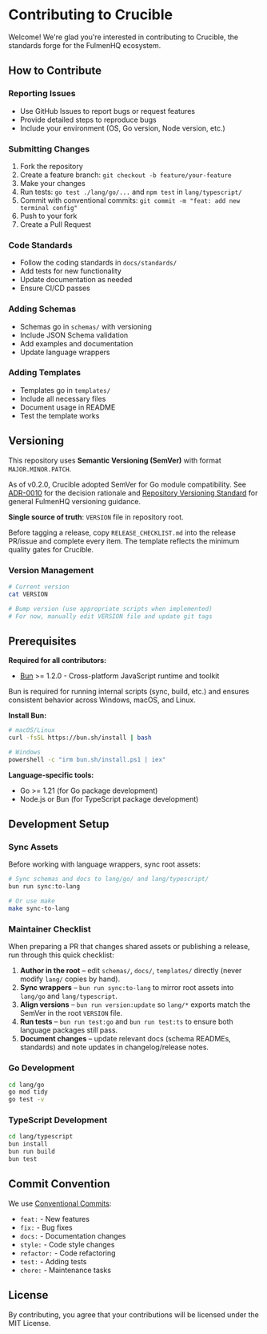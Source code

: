 # Contributing to Crucible

Welcome! We're glad you're interested in contributing to Crucible, the standards forge for the FulmenHQ ecosystem.

## How to Contribute

### Reporting Issues

- Use GitHub Issues to report bugs or request features
- Provide detailed steps to reproduce bugs
- Include your environment (OS, Go version, Node version, etc.)

### Submitting Changes

1. Fork the repository
2. Create a feature branch: `git checkout -b feature/your-feature`
3. Make your changes
4. Run tests: `go test ./lang/go/...` and `npm test` in `lang/typescript/`
5. Commit with conventional commits: `git commit -m "feat: add new terminal config"`
6. Push to your fork
7. Create a Pull Request

### Code Standards

- Follow the coding standards in `docs/standards/`
- Add tests for new functionality
- Update documentation as needed
- Ensure CI/CD passes

### Adding Schemas

- Schemas go in `schemas/` with versioning
- Include JSON Schema validation
- Add examples and documentation
- Update language wrappers

### Adding Templates

- Templates go in `templates/`
- Include all necessary files
- Document usage in README
- Test the template works

## Versioning

This repository uses **Semantic Versioning (SemVer)** with format `MAJOR.MINOR.PATCH`.

As of v0.2.0, Crucible adopted SemVer for Go module compatibility. See [ADR-0010](docs/architecture/decisions/ADR-0010-semantic-versioning-adoption.md) for the decision rationale and [Repository Versioning Standard](docs/standards/repository-versioning.md) for general FulmenHQ versioning guidance.

**Single source of truth**: `VERSION` file in repository root.

Before tagging a release, copy `RELEASE_CHECKLIST.md` into the release PR/issue and complete every item. The template reflects the minimum quality gates for Crucible.

### Version Management

```bash
# Current version
cat VERSION

# Bump version (use appropriate scripts when implemented)
# For now, manually edit VERSION file and update git tags
```

## Prerequisites

**Required for all contributors:**

- [Bun](https://bun.sh) >= 1.2.0 - Cross-platform JavaScript runtime and toolkit

Bun is required for running internal scripts (sync, build, etc.) and ensures consistent behavior across Windows, macOS, and Linux.

**Install Bun:**

```bash
# macOS/Linux
curl -fsSL https://bun.sh/install | bash

# Windows
powershell -c "irm bun.sh/install.ps1 | iex"
```

**Language-specific tools:**

- Go >= 1.21 (for Go package development)
- Node.js or Bun (for TypeScript package development)

## Development Setup

### Sync Assets

Before working with language wrappers, sync root assets:

```bash
# Sync schemas and docs to lang/go/ and lang/typescript/
bun run sync:to-lang

# Or use make
make sync-to-lang
```

### Maintainer Checklist

When preparing a PR that changes shared assets or publishing a release, run through this quick checklist:

1. **Author in the root** – edit `schemas/`, `docs/`, `templates/` directly (never modify `lang/` copies by hand).
2. **Sync wrappers** – `bun run sync:to-lang` to mirror root assets into `lang/go` and `lang/typescript`.
3. **Align versions** – `bun run version:update` so `lang/*` exports match the SemVer in the root `VERSION` file.
4. **Run tests** – `bun run test:go` and `bun run test:ts` to ensure both language packages still pass.
5. **Document changes** – update relevant docs (schema READMEs, standards) and note updates in changelog/release notes.

### Go Development

```bash
cd lang/go
go mod tidy
go test -v
```

### TypeScript Development

```bash
cd lang/typescript
bun install
bun run build
bun test
```

## Commit Convention

We use [Conventional Commits](https://conventionalcommits.org/):

- `feat:` - New features
- `fix:` - Bug fixes
- `docs:` - Documentation changes
- `style:` - Code style changes
- `refactor:` - Code refactoring
- `test:` - Adding tests
- `chore:` - Maintenance tasks

## License

By contributing, you agree that your contributions will be licensed under the MIT License.
